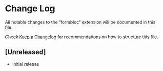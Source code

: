 # Change Log

All notable changes to the "formbloc" extension will be documented in this file.

Check [Keep a Changelog](http://keepachangelog.com/) for recommendations on how to structure this file.

## [Unreleased]

- Initial release